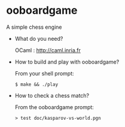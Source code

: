 
# ooboardgame

A simple chess engine


* What do you need?

  OCaml : http://caml.inria.fr


* How to build and play with ooboardgame?

  From your shell prompt:

  ```
  $ make && ./play
  ```


* How to check a chess match?

  From the ooboardgame prompt:

  ```
  > test doc/kasparov-vs-world.pgn
  ```
